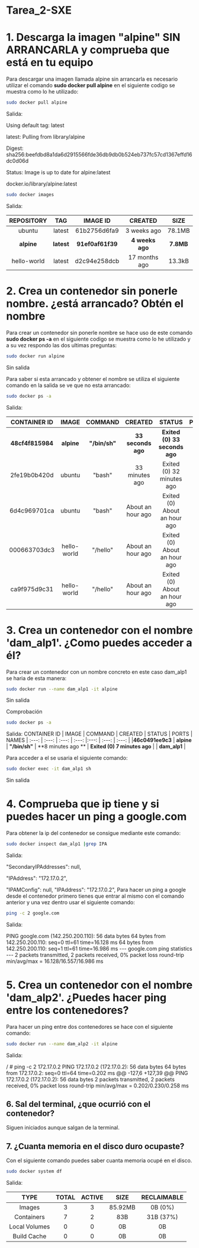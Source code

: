 # Tarea_2-SXE

# 1. Descarga la imagen "alpine" SIN ARRANCARLA y comprueba que está en tu equipo

  Para descargar una imagen llamada alpine sin arrancarla es necesario utilizar el comando **sudo docker pull alpine** en el siguiente codigo se muestra como lo he utilizado:
  ```bash
  sudo docker pull alpine
```
Salida:

Using default tag: latest

latest: Pulling from library/alpine

Digest: sha256:beefdbd8a1da6d2915566fde36db9db0b524eb737fc57cd1367effd16dc0d06d

Status: Image is up to date for alpine:latest

docker.io/library/alpine:latest

```bash
sudo docker images
```
Salida:

|REPOSITORY    | TAG       | IMAGE ID       | CREATED        | SIZE	|
|     :---:	|     :---: 	|     :---:  	    |:---:  |:---:	|
|ubuntu        | latest    | 61b2756d6fa9   | 3 weeks ago     | 78.1MB	|
|**alpine**      | **latest**    | **91ef0af61f39**   | **4 weeks ago**     | **7.8MB**|
|hello-world   | latest    | d2c94e258dcb   | 17 months ago  | 13.3kB	|

# 2. Crea un contenedor sin ponerle nombre. ¿está arrancado? Obtén el nombre

Para crear un contenedor sin ponerle nombre se hace uso de este comando **sudo docker ps -a** en el siguiente codigo se muestra como lo he utilizado y a su vez respondo las dos ultimas preguntas:

```bash
sudo docker run alpine
```
Sin salida

Para saber si esta arrancado y obtener el nombre se utiliza el siguiente comando en la salida se ve que no esta arrancado:
```bash
sudo docker ps -a
```
Salida:

|CONTAINER ID   | IMAGE         | COMMAND     | CREATED         | STATUS                         | PORTS     | NAMES		|
|     :---:	|     :---: 	|     :---:   |    :---:         |:---:	                         |     :---:	|     :---: 	|
|**48cf4f815984**   | **alpine**   | **"/bin/sh"**   | **33 seconds ago**    | **Exited (0) 33 seconds ago** | 	|**dreamy_jemison**|
|2fe19b0b420d   | ubuntu        | "bash"      | 33 minutes ago      | Exited (0) 32 minutes ago | 		|busy_hodgkin|
|6d4c969701ca   | ubuntu        | "bash"      | About an hour ago   | Exited (0) About an hour ago |		 |cranky_noyce|
|000663703dc3   | hello-world   | "/hello"    | About an hour ago   | Exited (0) About an hour ago | 		|eager_shaw|
|ca9f975d9c31   | hello-world   | "/hello"    | About an hour ago   | Exited (0) About an hour ago | 		|thirsty_saha|

# 3. Crea un contenedor con el nombre 'dam_alp1'. ¿Como puedes acceder a él?

Para crear un contenedor con un nombre concreto en este caso dam_alp1 se haria de esta manera:
```bash
sudo docker run --name dam_alp1 -it alpine
```
Sin salida

Comprobación
```bash
sudo docker ps -a
```
Salida:
CONTAINER ID   | IMAGE         | COMMAND     | CREATED         | STATUS                      | PORTS     | NAMES
|     :---:	|     :---: 	|     :---:   |    :---:         |:---:	                     |     :---:	|     :---: 	|
|**46c0491ee9c3**   | **alpine**   | **"/bin/sh"**   | **8 minutes ago **   | **Exited (0) 7 minutes ago**  |                     | **dam_alp1**  |

Para acceder a el se usaria el siguiente comando:
```bash
sudo docker exec -it dam_alp1 sh
```
Sin salida

# 4. Comprueba que ip tiene y si puedes hacer un ping a google.com

Para obtener la ip del contenedor se consigue mediante este comando:
```bash
sudo docker inspect dam_alp1 |grep IPA
```
Salida:

"SecondaryIPAddresses": null,
	    
"IPAddress": "172.17.0.2",
	    
"IPAMConfig": null,
"IPAddress": "172.17.0.2",
Para hacer un ping a google desde el contenedor primero tienes que entrar al mismo con el comando anterior y una vez dentro usar el siguiente comando:
```bash
ping -c 2 google.com
```
Salida:

PING google.com (142.250.200.110): 56 data bytes
64 bytes from 142.250.200.110: seq=0 ttl=61 time=16.128 ms
64 bytes from 142.250.200.110: seq=1 ttl=61 time=16.986 ms
--- google.com ping statistics ---
2 packets transmitted, 2 packets received, 0% packet loss
round-trip min/avg/max = 16.128/16.557/16.986 ms

# 5. Crea un contenedor con el nombre 'dam_alp2'. ¿Puedes hacer ping entre los contenedores?

Para hacer un ping entre dos contenedores se hace con el siguiente comando:
```bash
sudo docker run --name dam_alp2 -it alpine
```
Salida:

/ # ping -c 2 172.17.0.2
PING 172.17.0.2 (172.17.0.2): 56 data bytes
64 bytes from 172.17.0.2: seq=0 ttl=64 time=0.202 ms
@@ -127,6 +127,39 @@ PING 172.17.0.2 (172.17.0.2): 56 data bytes
2 packets transmitted, 2 packets received, 0% packet loss
round-trip min/avg/max = 0.202/0.230/0.258 ms

## 6. Sal del terminal, ¿que ocurrió con el contenedor?

Siguen iniciados aunque salgan de la terminal.

## 7. ¿Cuanta memoria en el disco duro ocupaste?

Con el siguiente comando puedes saber cuanta memoria ocupé en el disco.
```bash
sudo docker system df
```
Salida:

|TYPE       |  TOTAL |  ACTIVE | SIZE |     RECLAIMABLE |
|     :---:|  :---: |  :---:  |:---:|:---:	       |
|Images          |3         |3         |85.92MB   |0B (0%)|
|Containers      |7         |2         |83B       |31B (37%)|
|Local Volumes   |0         |0         |0B        |0B|
|Build Cache     |0         |0         |0B        |0B|


		    







 
	
	
